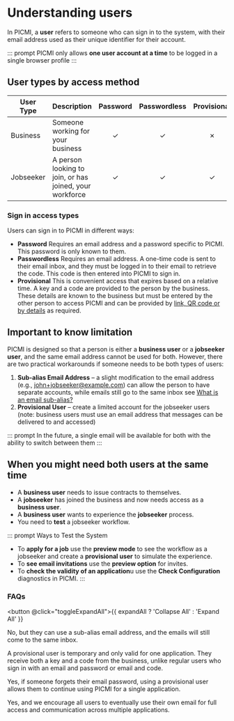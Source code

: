 # Understanding users

In PICMI, a **user** refers to someone who can sign in to the system, with their email address used as their unique
identifier for their account.

::: prompt
PICMI only allows **one user account at a time** to be logged in a single browser profile
:::

## User types by access method

| **User Type** | **Description**                                         | **Password** | **Passwordless** | **Provisional** |
|---------------|---------------------------------------------------------|:------------:|:----------------:|:---------------:|
| Business      | Someone working for your business                       |      ✓       |        ✓         |        ✗        |
| Jobseeker     | A person looking to join, or has joined, your workforce |      ✓       |        ✓         |        ✓        |

<explanation>

### Sign in access types

Users can sign in to PICMI in different ways:

- **Password** Requires an email address and a password specific to PICMI. This password is only known to them.
- **Passwordless** Requires an email address. A one-time code is sent to their email inbox, and they must be logged in
  to their email to retrieve the code. This code is then entered into PICMI to sign in.
- **Provisional** This is convenient access that expires based on a relative time. A
  key and a code are provided to the person by the business. These details are known to the business but must be
  entered by the other person to access PICMI and can be provided
  by [link, QR code or by details](../article/provisional-user.md#type-of-access) as required.

</explanation>

## Important to know limitation

PICMI is designed so that a person is either a **business user** or a **jobseeker user**, and the same email address
cannot be used for both. However, there are two practical workarounds if someone needs to be both types of users:

1. **Sub-alias Email Address** – a slight modification to the email address (e.g., john+jobseeker@example.com) can allow
   the person to have separate accounts, while emails still go to the same inbox
   see [What is an email sub-alias?](../faqs#emails)
2. **Provisional User** – create a limited account for the jobseeker users (note: business users must use an email
   address that messages can be delivered to and accessed)

::: prompt
In the future, a single email will be available for both with the ability to switch between them
:::

<explanation>

## When you might need both users at the same time

- A **business user** needs to issue contracts to themselves.
- A **jobseeker** has joined the business and now needs access as a **business user**.
- A **business user** wants to experience the **jobseeker** process.
- You need to **test** a jobseeker workflow.

::: prompt
Ways to Test the System

- To **apply for a job** use the **preview mode** to see the workflow as a jobseeker and create a **provisional user**
  to simulate the experience.
- To **see email invitations** use the **preview option** for invites.
- To **check the validity of an application**u use the **Check Configuration** diagnostics in PICMI.
:::

</explanation>

### FAQs

<button @click="toggleExpandAll">{{ expandAll ? 'Collapse All' : 'Expand All' }}</button>

<faq question="Can a business user also apply for jobs using the same email address?" :expandAll="expandAll">

No, but they can use a sub-alias email address, and the emails will still come to the same inbox.

</faq>


<faq question="What’s the difference between a user with an email and one with provisional access?" :expandAll="expandAll">

A provisional user is temporary and only valid for one application. They receive both a key and a code from the
business, unlike regular users who sign in with an email and password or email and code.

</faq>

<faq question="Can I turn someone with an email login into a provisional user?" :expandAll="expandAll">

Yes, if someone forgets their email password, using a provisional user allows them to continue using PICMI for a single
application.

</faq>


<faq question="Can I switch a provisional user to an email-based login?" :expandAll="expandAll">

Yes, and we encourage all users to eventually use their own email for full access and communication across multiple
applications.


</faq>

<script setup lang="ts">import {ref} from 'vue';

const expandAll = ref(false);

const toggleExpandAll = () => {
  expandAll.value = !expandAll.value;
}
</script>
